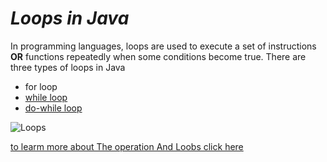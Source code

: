  # *Loops in Java*

In programming languages, loops are used to execute a set of instructions **OR** functions repeatedly when some conditions become true. There are three types of loops in Java 

* for loop
* [while loop](whileloop.md)
* [do-while loop ](do-whileloop.md)

![Loops](https://static.javatpoint.com/images/java-loops.png)


[to learm more about The operation And Loobs click here](https://developer.mozilla.org/en-US/docs/Web/JavaScript/Guide/Loops_and_iteration)
